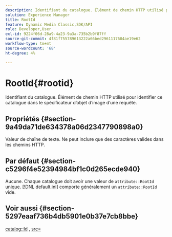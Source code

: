 ```yaml
---
description: Identifiant du catalogue. Élément de chemin HTTP utilisé pour identifier ce catalogue dans le spécificateur d’objet d’image d’une requête.
solution: Experience Manager
title: RootId
feature: Dynamic Media Classic,SDK/API
role: Developer,User
exl-id: 9224f06d-28a9-4a23-9a3a-735b2b9f87ff
source-git-commit: 4f81f755789613222a66bed2961117604ae19e62
workflow-type: tm+mt
source-wordcount: '68'
ht-degree: 4%

---
```


# RootId{#rootid}

Identifiant du catalogue. Élément de chemin HTTP utilisé pour identifier ce catalogue dans le spécificateur d’objet d’image d’une requête.

## Propriétés {#section-9a49da71de634378a06d2347790898a0}

Valeur de chaîne de texte. Ne peut inclure que des caractères valides dans les chemins HTTP.

## Par défaut {#section-c5296f4e52394984bf1c0d265ecde940}

Aucune. Chaque catalogue doit avoir une valeur de `attribute::RootId` unique. [!DNL default.ini] comporte généralement un `attribute::RootId` vide.

## Voir aussi {#section-5297eaaf736b4db5901e0b37e7cb8bbe}

[catalog::Id](/help/aem-is-ir-api/is-api/image-catalog/image-serving-api-ref/c-image-catalog-reference/c-image-svg-data-reference/c-image-data-reference/r-id-cat.md) , [src=](../../../../../is-api/http-ref/image-serving-api-ref/c-http-protocol-reference/c-command-reference/r-src.md#reference-f6506637778c4c69bf106a7924a91ab1)

